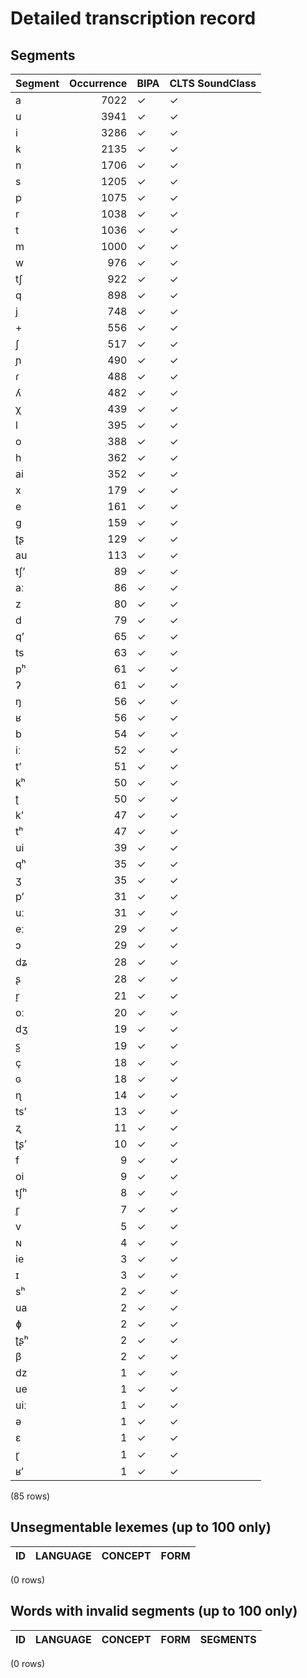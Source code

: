 
# Detailed transcription record

## Segments

| Segment | Occurrence | BIPA | CLTS SoundClass |
|:----------|-------------:|:-------|:------------------|
| a | 7022 | ✓ | ✓ |
| u | 3941 | ✓ | ✓ |
| i | 3286 | ✓ | ✓ |
| k | 2135 | ✓ | ✓ |
| n | 1706 | ✓ | ✓ |
| s | 1205 | ✓ | ✓ |
| p | 1075 | ✓ | ✓ |
| r | 1038 | ✓ | ✓ |
| t | 1036 | ✓ | ✓ |
| m | 1000 | ✓ | ✓ |
| w | 976 | ✓ | ✓ |
| tʃ | 922 | ✓ | ✓ |
| q | 898 | ✓ | ✓ |
| j | 748 | ✓ | ✓ |
| + | 556 | ✓ | ✓ |
| ʃ | 517 | ✓ | ✓ |
| ɲ | 490 | ✓ | ✓ |
| ɾ | 488 | ✓ | ✓ |
| ʎ | 482 | ✓ | ✓ |
| χ | 439 | ✓ | ✓ |
| l | 395 | ✓ | ✓ |
| o | 388 | ✓ | ✓ |
| h | 362 | ✓ | ✓ |
| ai | 352 | ✓ | ✓ |
| x | 179 | ✓ | ✓ |
| e | 161 | ✓ | ✓ |
| g | 159 | ✓ | ✓ |
| ʈʂ | 129 | ✓ | ✓ |
| au | 113 | ✓ | ✓ |
| tʃʼ | 89 | ✓ | ✓ |
| aː | 86 | ✓ | ✓ |
| z | 80 | ✓ | ✓ |
| d | 79 | ✓ | ✓ |
| qʼ | 65 | ✓ | ✓ |
| ts | 63 | ✓ | ✓ |
| pʰ | 61 | ✓ | ✓ |
| ʔ | 61 | ✓ | ✓ |
| ŋ | 56 | ✓ | ✓ |
| ʁ | 56 | ✓ | ✓ |
| b | 54 | ✓ | ✓ |
| iː | 52 | ✓ | ✓ |
| tʼ | 51 | ✓ | ✓ |
| kʰ | 50 | ✓ | ✓ |
| ʈ | 50 | ✓ | ✓ |
| kʼ | 47 | ✓ | ✓ |
| tʰ | 47 | ✓ | ✓ |
| ui | 39 | ✓ | ✓ |
| qʰ | 35 | ✓ | ✓ |
| ʒ | 35 | ✓ | ✓ |
| pʼ | 31 | ✓ | ✓ |
| uː | 31 | ✓ | ✓ |
| eː | 29 | ✓ | ✓ |
| ɔ | 29 | ✓ | ✓ |
| dʑ | 28 | ✓ | ✓ |
| ʂ | 28 | ✓ | ✓ |
| r̝ | 21 | ✓ | ✓ |
| oː | 20 | ✓ | ✓ |
| dʒ | 19 | ✓ | ✓ |
| s̺ | 19 | ✓ | ✓ |
| ç | 18 | ✓ | ✓ |
| ɢ | 18 | ✓ | ✓ |
| ɳ | 14 | ✓ | ✓ |
| tsʼ | 13 | ✓ | ✓ |
| ʐ | 11 | ✓ | ✓ |
| ʈʂʼ | 10 | ✓ | ✓ |
| f | 9 | ✓ | ✓ |
| oi | 9 | ✓ | ✓ |
| tʃʰ | 8 | ✓ | ✓ |
| r̥ | 7 | ✓ | ✓ |
| v | 5 | ✓ | ✓ |
| ɴ | 4 | ✓ | ✓ |
| ie | 3 | ✓ | ✓ |
| ɪ | 3 | ✓ | ✓ |
| sʰ | 2 | ✓ | ✓ |
| ua | 2 | ✓ | ✓ |
| ɸ | 2 | ✓ | ✓ |
| ʈʂʰ | 2 | ✓ | ✓ |
| β | 2 | ✓ | ✓ |
| dz | 1 | ✓ | ✓ |
| ue | 1 | ✓ | ✓ |
| uiː | 1 | ✓ | ✓ |
| ə | 1 | ✓ | ✓ |
| ɛ | 1 | ✓ | ✓ |
| ɽ | 1 | ✓ | ✓ |
| ʁʼ | 1 | ✓ | ✓ |

(85 rows)



## Unsegmentable lexemes (up to 100 only)

| ID | LANGUAGE | CONCEPT | FORM |
|------|------------|-----------|--------|

(0 rows)



## Words with invalid segments (up to 100 only)

| ID | LANGUAGE | CONCEPT | FORM | SEGMENTS |
|------|------------|-----------|--------|------------|

(0 rows)


